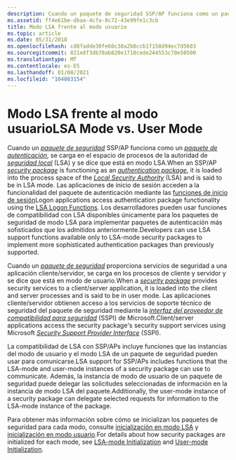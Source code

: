 ```yaml
---
description: Cuando un paquete de seguridad SSP/AP funciona como un paquete de autenticación, se carga en el espacio de procesos de la autoridad de seguridad local (LSA) y se dice que está en modo LSA.
ms.assetid: ff4e61be-dbaa-4cfa-8c72-43e99fe1c3cb
title: Modo LSA frente al modo usuario
ms.topic: article
ms.date: 05/31/2018
ms.openlocfilehash: cd8fadde30fe60c38a2b8ccb1f158d94ec7d5603
ms.sourcegitcommit: 831e8f3db78ab820e1710cede244553c70e50500
ms.translationtype: MT
ms.contentlocale: es-ES
ms.lasthandoff: 01/08/2021
ms.locfileid: "104083154"
---
```

# <a name="lsa-mode-vs-user-mode"></a><span data-ttu-id="cbd31-103">Modo LSA frente al modo usuario</span><span class="sxs-lookup"><span data-stu-id="cbd31-103">LSA Mode vs. User Mode</span></span>

<span data-ttu-id="cbd31-104">Cuando un [*paquete de seguridad*](../secgloss/s-gly.md) SSP/AP funciona como un [*paquete de autenticación*](../secgloss/a-gly.md), se carga en el espacio de procesos de la autoridad de [*seguridad local*](../secgloss/l-gly.md) (LSA) y se dice que está en modo LSA.</span><span class="sxs-lookup"><span data-stu-id="cbd31-104">When an SSP/AP [*security package*](../secgloss/s-gly.md) is functioning as an [*authentication package*](../secgloss/a-gly.md), it is loaded into the process space of the [*Local Security Authority*](../secgloss/l-gly.md) (LSA) and is said to be in LSA mode.</span></span> <span data-ttu-id="cbd31-105">Las aplicaciones de inicio de sesión acceden a la funcionalidad del paquete de autenticación mediante las [funciones de inicio de sesión](authentication-functions.md)</span><span class="sxs-lookup"><span data-stu-id="cbd31-105">Logon applications access authentication package functionality using the [LSA Logon Functions](authentication-functions.md).</span></span> <span data-ttu-id="cbd31-106">Los desarrolladores pueden usar funciones de compatibilidad con LSA disponibles únicamente para los paquetes de seguridad de modo LSA para implementar paquetes de autenticación más sofisticados que los admitidos anteriormente.</span><span class="sxs-lookup"><span data-stu-id="cbd31-106">Developers can use LSA support functions available only to LSA-mode security packages to implement more sophisticated authentication packages than previously supported.</span></span>

<span data-ttu-id="cbd31-107">Cuando un [*paquete de seguridad*](../secgloss/s-gly.md) proporciona servicios de seguridad a una aplicación cliente/servidor, se carga en los procesos de cliente y servidor y se dice que está en modo de usuario.</span><span class="sxs-lookup"><span data-stu-id="cbd31-107">When a [*security package*](../secgloss/s-gly.md) provides security services to a client/server application, it is loaded into the client and server processes and is said to be in user mode.</span></span> <span data-ttu-id="cbd31-108">Las aplicaciones cliente/servidor obtienen acceso a los servicios de soporte técnico de seguridad del paquete de seguridad mediante la [*interfaz del proveedor de compatibilidad para seguridad*](../secgloss/s-gly.md) (SSPI) de Microsoft.</span><span class="sxs-lookup"><span data-stu-id="cbd31-108">Client/server applications access the security package's security support services using Microsoft [*Security Support Provider Interface*](../secgloss/s-gly.md) (SSPI).</span></span>

<span data-ttu-id="cbd31-109">La compatibilidad de LSA con SSP/APs incluye funciones que las instancias del modo de usuario y el modo LSA de un paquete de seguridad pueden usar para comunicarse.</span><span class="sxs-lookup"><span data-stu-id="cbd31-109">LSA support for SSP/APs includes functions that the LSA-mode and user-mode instances of a security package can use to communicate.</span></span> <span data-ttu-id="cbd31-110">Además, la instancia de modo de usuario de un paquete de seguridad puede delegar las solicitudes seleccionadas de información en la instancia de modo LSA del paquete.</span><span class="sxs-lookup"><span data-stu-id="cbd31-110">Additionally, the user-mode instance of a security package can delegate selected requests for information to the LSA-mode instance of the package.</span></span>

<span data-ttu-id="cbd31-111">Para obtener más información sobre cómo se inicializan los paquetes de seguridad para cada modo, consulte [inicialización en modo LSA](lsa-mode-initialization.md) y [inicialización en modo usuario](user-mode-initialization.md).</span><span class="sxs-lookup"><span data-stu-id="cbd31-111">For details about how security packages are initialized for each mode, see [LSA-mode Initialization](lsa-mode-initialization.md) and [User-mode Initialization](user-mode-initialization.md).</span></span>

 

 

